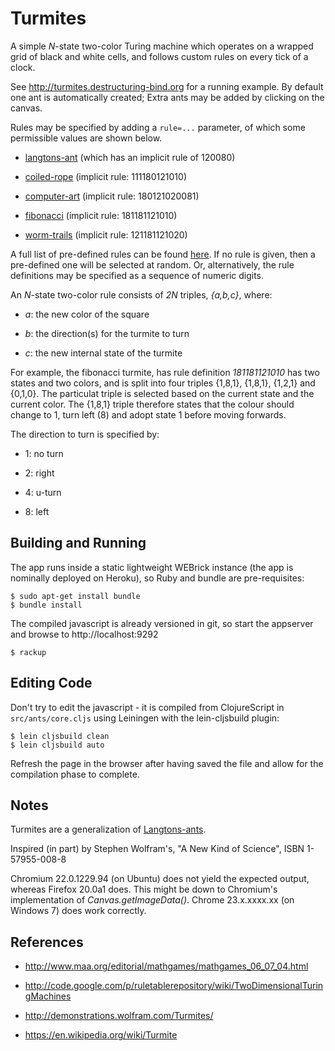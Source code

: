 Turmites
========
A simple _N_-state two-color Turing machine which operates on a wrapped 
grid of black and white cells, and follows custom rules on every tick of 
a clock.

See http://turmites.destructuring-bind.org for a running example.
By default one ant is automatically created; Extra ants may be added
by clicking on the canvas.

Rules may be specified by adding a `rule=...` parameter, of which some 
permissible values are shown below. 

* [langtons-ant](http://turmites.destructuring-bind.org?rule=langtons-ant) (which has an implicit rule of 120080)

* [coiled-rope](http://turmites.destructuring-bind.org?rule=coiled-rope) (implicit rule: 111180121010)

* [computer-art](http://turmites.destructuring-bind.org?rule=computer-art) (implicit rule: 180121020081)

* [fibonacci](http://turmites.destructuring-bind.org?rule=fibonacci) (implicit rule: 181181121010)

* [worm-trails](http://turmites.destructuring-bind.org?rule=worm-trails) (implicit rule: 121181121020)

A full list of pre-defined rules can be found [here](https://github.com/rm-hull/turmites/blob/master/src/turmites/core.cljs#L20).
If no rule is given, then a pre-defined one will be selected at random.
Or, alternatively, the rule definitions may be specified as a sequence 
of numeric digits.

An _N_-state two-color rule consists of _2N_ triples, _{a,b,c}_, where:

* _a_: the new color of the square

* _b_: the direction(s) for the turmite to turn

* _c_: the new internal state of the turmite

For example, the fibonacci turmite, has rule definition _181181121010_ has 
two states and two colors, and is split into four triples {1,8,1}, {1,8,1},
{1,2,1} and {0,1,0}. The particulat triple is selected based on the current
state and the current color. The {1,8,1} triple therefore states that the 
colour should change to 1, turn left (8) and adopt state 1 before moving 
forwards.

The direction to turn is specified by: 

* 1: no turn

* 2: right

* 4: u-turn

* 8: left

Building and Running
--------------------
The app runs inside a static lightweight WEBrick instance (the app is
nominally deployed on Heroku), so Ruby and bundle are pre-requisites:

    $ sudo apt-get install bundle
    $ bundle install

The compiled javascript is already versioned in git, so start the 
appserver and browse to http://localhost:9292

    $ rackup

Editing Code
------------
Don't try to edit the javascript - it is compiled from ClojureScript 
in `src/ants/core.cljs` using Leiningen with the lein-cljsbuild plugin:

    $ lein cljsbuild clean
    $ lein cljsbuild auto

Refresh the page in the browser after having saved the file and allow
for the compilation phase to complete.

Notes
-----
Turmites are a generalization of [Langtons-ants](https://github.com/rm-hull/langtons-ants). 

Inspired (in part) by Stephen Wolfram's, "A New Kind of Science", ISBN 1-57955-008-8

Chromium 22.0.1229.94 (on Ubuntu) does not yield the expected output, whereas
Firefox 20.0a1 does. This might be down to Chromium's implementation of 
_Canvas.getImageData()_. Chrome 23.x.xxxx.xx (on Windows 7) does work correctly.

References
----------
* http://www.maa.org/editorial/mathgames/mathgames_06_07_04.html

* http://code.google.com/p/ruletablerepository/wiki/TwoDimensionalTuringMachines

* http://demonstrations.wolfram.com/Turmites/

* https://en.wikipedia.org/wiki/Turmite 
